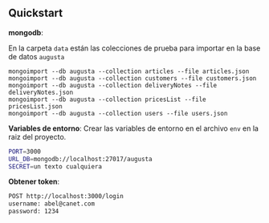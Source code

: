 Quickstart
----------



__mongodb__:

En la carpeta `data` están las colecciones de prueba para importar en la base de datos `augusta`

```
mongoimport --db augusta --collection articles --file articles.json
mongoimport --db augusta --collection customers --file customers.json
mongoimport --db augusta --collection deliveryNotes --file deliveryNotes.json
mongoimport --db augusta --collection pricesList --file pricesList.json
mongoimport --db augusta --collection users --file users.json
```
__Variables de entorno__:
Crear las variables de entorno en el archivo `env` en la raiz del proyecto.

```sh
PORT=3000
URL_DB=mongodb://localhost:27017/augusta
SECRET=un texto cualquiera
```

__Obtener token__:

```sh
POST http://localhost:3000/login
username: abel@canet.com
password: 1234
```

